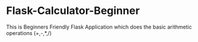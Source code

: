 # Flask-Calculator-Beginner
This is Beginners Friendly Flask Application which does the basic arithmetic operations (+,-,*,/) 
